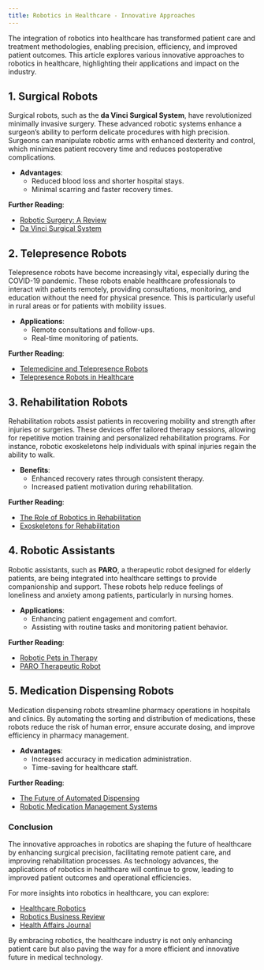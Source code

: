 ```yaml
---
title: Robotics in Healthcare - Innovative Approaches
---
```


The integration of robotics into healthcare has transformed patient care and treatment methodologies, enabling precision, efficiency, and improved patient outcomes. This article explores various innovative approaches to robotics in healthcare, highlighting their applications and impact on the industry.

## 1. **Surgical Robots**

Surgical robots, such as the **da Vinci Surgical System**, have revolutionized minimally invasive surgery. These advanced robotic systems enhance a surgeon’s ability to perform delicate procedures with high precision. Surgeons can manipulate robotic arms with enhanced dexterity and control, which minimizes patient recovery time and reduces postoperative complications. 

- **Advantages**:
  - Reduced blood loss and shorter hospital stays.
  - Minimal scarring and faster recovery times.

**Further Reading**:
- [Robotic Surgery: A Review](https://www.ncbi.nlm.nih.gov/pmc/articles/PMC6002956/)
- [Da Vinci Surgical System](https://www.intuitive.com/en-us/about-us/our-technology/da-vinci)

## 2. **Telepresence Robots**

Telepresence robots have become increasingly vital, especially during the COVID-19 pandemic. These robots enable healthcare professionals to interact with patients remotely, providing consultations, monitoring, and education without the need for physical presence. This is particularly useful in rural areas or for patients with mobility issues.

- **Applications**:
  - Remote consultations and follow-ups.
  - Real-time monitoring of patients.

**Further Reading**:
- [Telemedicine and Telepresence Robots](https://www.ncbi.nlm.nih.gov/pmc/articles/PMC7461558/)
- [Telepresence Robots in Healthcare](https://www.healthaffairs.org/do/10.1377/hblog20190322.84722/full/)

## 3. **Rehabilitation Robots**

Rehabilitation robots assist patients in recovering mobility and strength after injuries or surgeries. These devices offer tailored therapy sessions, allowing for repetitive motion training and personalized rehabilitation programs. For instance, robotic exoskeletons help individuals with spinal injuries regain the ability to walk.

- **Benefits**:
  - Enhanced recovery rates through consistent therapy.
  - Increased patient motivation during rehabilitation.

**Further Reading**:
- [The Role of Robotics in Rehabilitation](https://www.frontiersin.org/articles/10.3389/fneur.2020.00535/full)
- [Exoskeletons for Rehabilitation](https://www.jpmsonline.com/articles/exoskeletons-in-rehabilitation)

## 4. **Robotic Assistants**

Robotic assistants, such as **PARO**, a therapeutic robot designed for elderly patients, are being integrated into healthcare settings to provide companionship and support. These robots help reduce feelings of loneliness and anxiety among patients, particularly in nursing homes.

- **Applications**:
  - Enhancing patient engagement and comfort.
  - Assisting with routine tasks and monitoring patient behavior.

**Further Reading**:
- [Robotic Pets in Therapy](https://www.ncbi.nlm.nih.gov/pmc/articles/PMC6897749/)
- [PARO Therapeutic Robot](https://www.parorobotics.com/)

## 5. **Medication Dispensing Robots**

Medication dispensing robots streamline pharmacy operations in hospitals and clinics. By automating the sorting and distribution of medications, these robots reduce the risk of human error, ensure accurate dosing, and improve efficiency in pharmacy management.

- **Advantages**:
  - Increased accuracy in medication administration.
  - Time-saving for healthcare staff.

**Further Reading**:
- [The Future of Automated Dispensing](https://www.healthcareitnews.com/news/future-automated-medication-dispensing)
- [Robotic Medication Management Systems](https://www.ajmc.com/view/impact-of-robotic-medication-management-systems)

### Conclusion

The innovative approaches in robotics are shaping the future of healthcare by enhancing surgical precision, facilitating remote patient care, and improving rehabilitation processes. As technology advances, the applications of robotics in healthcare will continue to grow, leading to improved patient outcomes and operational efficiencies.

For more insights into robotics in healthcare, you can explore:
- [Healthcare Robotics](https://www.healthcarerobotics.com/)
- [Robotics Business Review](https://www.roboticsbusinessreview.com/)
- [Health Affairs Journal](https://www.healthaffairs.org/)

By embracing robotics, the healthcare industry is not only enhancing patient care but also paving the way for a more efficient and innovative future in medical technology.

